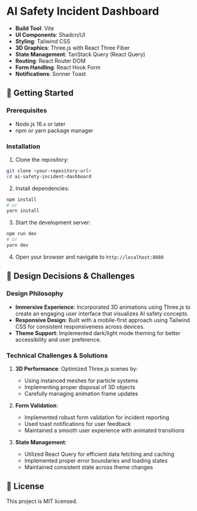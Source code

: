 # AI Safety Incident Dashboard
- **Build Tool**: Vite
- **UI Components**: Shadcn/UI
- **Styling**: Tailwind CSS
- **3D Graphics**: Three.js with React Three Fiber
- **State Management**: TanStack Query (React Query)
- **Routing**: React Router DOM
- **Form Handling**: React Hook Form
- **Notifications**: Sonner Toast

## 🚀 Getting Started

### Prerequisites

- Node.js 16.x or later
- npm or yarn package manager

### Installation

1. Clone the repository:
```bash
git clone <your-repository-url>
cd ai-safety-incident-dashboard
```

2. Install dependencies:
```bash
npm install
# or
yarn install
```

3. Start the development server:
```bash
npm run dev
# or
yarn dev
```

4. Open your browser and navigate to `http://localhost:8080`

## 🎨 Design Decisions & Challenges

### Design Philosophy
- **Immersive Experience**: Incorporated 3D animations using Three.js to create an engaging user interface that visualizes AI safety concepts.
- **Responsive Design**: Built with a mobile-first approach using Tailwind CSS for consistent responsiveness across devices.
- **Theme Support**: Implemented dark/light mode theming for better accessibility and user preference.

### Technical Challenges & Solutions
1. **3D Performance**: Optimized Three.js scenes by:
   - Using instanced meshes for particle systems
   - Implementing proper disposal of 3D objects
   - Carefully managing animation frame updates

2. **Form Validation**: 
   - Implemented robust form validation for incident reporting
   - Used toast notifications for user feedback
   - Maintained a smooth user experience with animated transitions

3. **State Management**:
   - Utilized React Query for efficient data fetching and caching
   - Implemented proper error boundaries and loading states
   - Maintained consistent state across theme changes

## 📝 License

This project is MIT licensed.
